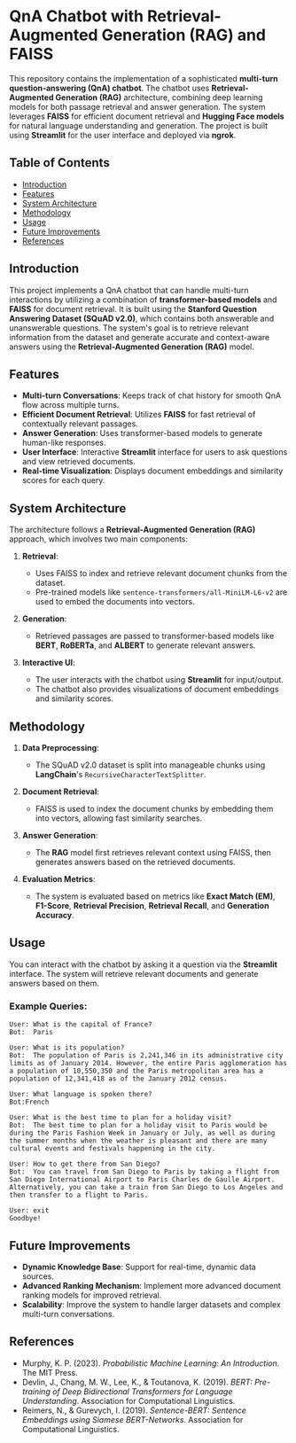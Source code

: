 # QnA Chatbot with Retrieval-Augmented Generation (RAG) and FAISS

This repository contains the implementation of a sophisticated **multi-turn question-answering (QnA) chatbot**. The chatbot uses **Retrieval-Augmented Generation (RAG)** architecture, combining deep learning models for both passage retrieval and answer generation. The system leverages **FAISS** for efficient document retrieval and **Hugging Face models** for natural language understanding and generation. The project is built using **Streamlit** for the user interface and deployed via **ngrok**.

## Table of Contents
- [Introduction](#introduction)
- [Features](#features)
- [System Architecture](#system-architecture)
- [Methodology](#methodology)
- [Usage](#usage)
- [Future Improvements](#future-improvements)
- [References](#references)

## Introduction
This project implements a QnA chatbot that can handle multi-turn interactions by utilizing a combination of **transformer-based models** and **FAISS** for document retrieval. It is built using the **Stanford Question Answering Dataset (SQuAD v2.0)**, which contains both answerable and unanswerable questions. The system's goal is to retrieve relevant information from the dataset and generate accurate and context-aware answers using the **Retrieval-Augmented Generation (RAG)** model.

## Features
- **Multi-turn Conversations**: Keeps track of chat history for smooth QnA flow across multiple turns.
- **Efficient Document Retrieval**: Utilizes **FAISS** for fast retrieval of contextually relevant passages.
- **Answer Generation**: Uses transformer-based models to generate human-like responses.
- **User Interface**: Interactive **Streamlit** interface for users to ask questions and view retrieved documents.
- **Real-time Visualization**: Displays document embeddings and similarity scores for each query.

## System Architecture
The architecture follows a **Retrieval-Augmented Generation (RAG)** approach, which involves two main components:
1. **Retrieval**: 
   - Uses FAISS to index and retrieve relevant document chunks from the dataset.
   - Pre-trained models like `sentence-transformers/all-MiniLM-L6-v2` are used to embed the documents into vectors.
   
2. **Generation**:
   - Retrieved passages are passed to transformer-based models like **BERT**, **RoBERTa**, and **ALBERT** to generate relevant answers.

3. **Interactive UI**:
   - The user interacts with the chatbot using **Streamlit** for input/output.
   - The chatbot also provides visualizations of document embeddings and similarity scores.

## Methodology
1. **Data Preprocessing**: 
   - The SQuAD v2.0 dataset is split into manageable chunks using **LangChain**'s `RecursiveCharacterTextSplitter`.
   
2. **Document Retrieval**: 
   - FAISS is used to index the document chunks by embedding them into vectors, allowing fast similarity searches.
   
3. **Answer Generation**: 
   - The **RAG** model first retrieves relevant context using FAISS, then generates answers based on the retrieved documents.
   
4. **Evaluation Metrics**: 
   - The system is evaluated based on metrics like **Exact Match (EM)**, **F1-Score**, **Retrieval Precision**, **Retrieval Recall**, and **Generation Accuracy**.

## Usage
You can interact with the chatbot by asking it a question via the **Streamlit** interface. The system will retrieve relevant documents and generate answers based on them.

### Example Queries:
```
User: What is the capital of France?
Bot:  Paris

User: What is its population?
Bot:  The population of Paris is 2,241,346 in its administrative city limits as of January 2014. However, the entire Paris agglomeration has a population of 10,550,350 and the Paris metropolitan area has a population of 12,341,418 as of the January 2012 census.

User: What language is spoken there?
Bot:French

User: What is the best time to plan for a holiday visit?
Bot:  The best time to plan for a holiday visit to Paris would be during the Paris Fashion Week in January or July, as well as during the summer months when the weather is pleasant and there are many cultural events and festivals happening in the city.

User: How to get there from San Diego?
Bot:  You can travel from San Diego to Paris by taking a flight from San Diego International Airport to Paris Charles de Gaulle Airport. Alternatively, you can take a train from San Diego to Los Angeles and then transfer to a flight to Paris.

User: exit
Goodbye!
```


## Future Improvements
- **Dynamic Knowledge Base**: Support for real-time, dynamic data sources.
- **Advanced Ranking Mechanism**: Implement more advanced document ranking models for improved retrieval.
- **Scalability**: Improve the system to handle larger datasets and complex multi-turn conversations.

## References
- Murphy, K. P. (2023). *Probabilistic Machine Learning: An Introduction*. The MIT Press.
- Devlin, J., Chang, M. W., Lee, K., & Toutanova, K. (2019). *BERT: Pre-training of Deep Bidirectional Transformers for Language Understanding*. Association for Computational Linguistics.
- Reimers, N., & Gurevych, I. (2019). *Sentence-BERT: Sentence Embeddings using Siamese BERT-Networks*. Association for Computational Linguistics.

